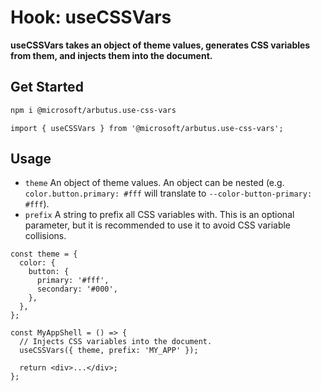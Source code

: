 # Hook: useCSSVars

**useCSSVars takes an object of theme values, generates CSS variables from them, and injects them into the document.**

## Get Started

```sh
npm i @microsoft/arbutus.use-css-vars
```

```tsx
import { useCSSVars } from '@microsoft/arbutus.use-css-vars';
```

## Usage

- `theme` An object of theme values. An object can be nested (e.g. `color.button.primary: #fff` will translate to `--color-button-primary: #fff`).
- `prefix` A string to prefix all CSS variables with. This is an optional parameter, but it is recommended to use it to avoid CSS variable collisions.

```tsx
const theme = {
  color: {
    button: {
      primary: '#fff',
      secondary: '#000',
    },
  },
};

const MyAppShell = () => {
  // Injects CSS variables into the document.
  useCSSVars({ theme, prefix: 'MY_APP' });

  return <div>...</div>;
};
```
